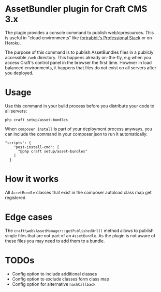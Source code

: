 # AssetBundler plugin for Craft CMS 3.x

The plugin provides a console command to publish web/cpresources. This is useful in "cloud environments" like [fortrabbit's Professional Stack](https://www.fortrabbit.com/pricing-pro) or on Heroku.

The purpose of this command is to publish AssetBundles files in a publicly accessible `/web` directory.
This happens already on-the-fly, e.g when you access Craft's control panel in the browser the first time. 
However in load balanced environments, it happens that files do not exist on all servers after you deployed.


# Usage

Use this command in your build process before you distribute your code to all servers:
```
php craft setup/asset-bundles
```

When `composer install` is part of your deployment process anyways, you can include the command in your composer.json to run it automatically:
```
"scripts": {    
    "post-install-cmd": [
      "@php craft setup/asset-bundles"
    ]
  }
```

# How it works

All `AssetBundle` classes that exist in the composer autoload class map get registered.

# Edge cases

The `craft\web\AssetManager::getPublishedUrl()` method allows to publish single files that are not part of an `AssetBundle`.
As the plugin is not aware of these files you may need to add them to a bundle.


# TODOs

* Config option to include additional classes
* Config option to exclude classes form class map 
* Config option for alternative `hashCallback`


